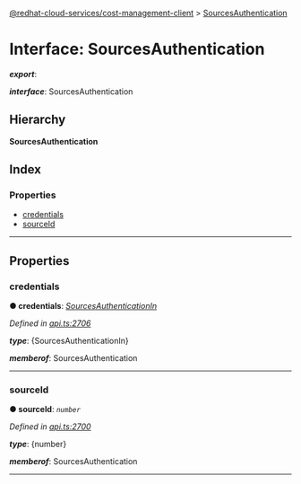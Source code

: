 [@redhat-cloud-services/cost-management-client](../README.md) > [SourcesAuthentication](../interfaces/sourcesauthentication.md)

# Interface: SourcesAuthentication

*__export__*: 

*__interface__*: SourcesAuthentication

## Hierarchy

**SourcesAuthentication**

## Index

### Properties

* [credentials](sourcesauthentication.md#credentials)
* [sourceId](sourcesauthentication.md#sourceid)

---

## Properties

<a id="credentials"></a>

###  credentials

**● credentials**: *[SourcesAuthenticationIn](sourcesauthenticationin.md)*

*Defined in [api.ts:2706](https://github.com/karelhala/javascript-clients/blob/master/packages/cost-management/api.ts#L2706)*

*__type__*: {SourcesAuthenticationIn}

*__memberof__*: SourcesAuthentication

___
<a id="sourceid"></a>

###  sourceId

**● sourceId**: *`number`*

*Defined in [api.ts:2700](https://github.com/karelhala/javascript-clients/blob/master/packages/cost-management/api.ts#L2700)*

*__type__*: {number}

*__memberof__*: SourcesAuthentication

___

